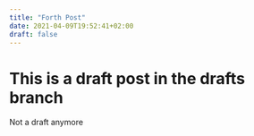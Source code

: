 ```yaml
---
title: "Forth Post"
date: 2021-04-09T19:52:41+02:00
draft: false
---
```


# This is a draft post in the drafts branch

Not a draft anymore
